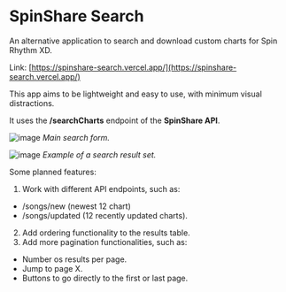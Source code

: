 # SpinShare Search
An alternative application to search and download custom charts for Spin Rhythm XD.

Link: [https://spinshare-search.vercel.app/](https://spinshare-search.vercel.app/)

This app aims to be lightweight and easy to use, with minimum visual distractions.

It uses the **/searchCharts** endpoint of the **SpinShare API**.

![image](https://user-images.githubusercontent.com/16089829/176086717-4e64373e-4b53-431e-ba31-d1dc11ae86fc.png)
_Main search form._

![image](https://user-images.githubusercontent.com/16089829/176086743-6dc79208-5edc-460d-8a41-2d94e7b40d2b.png)
_Example of a search result set._

Some planned features:
1. Work with different API endpoints, such as:
* /songs/new (newest 12 chart)
* /songs/updated (12 recently updated charts).
2. Add ordering functionality to the results table.
3. Add more pagination functionalities, such as:
* Number os results per page.
* Jump to page X.
* Buttons to go directly to the first or last page.
